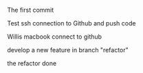 The first commit

Test ssh connection to Github and push code

Willis macbook connect to github

develop a new feature in branch "refactor"

the refactor done
